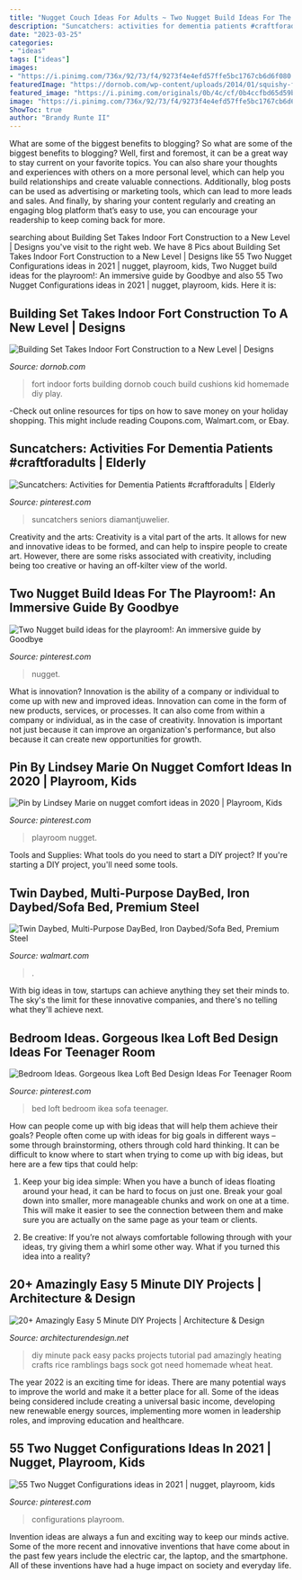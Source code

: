 ```yaml
---
title: "Nugget Couch Ideas For Adults ~ Two Nugget Build Ideas For The Playroom!: An Immersive Guide By Goodbye"
description: "Suncatchers: activities for dementia patients #craftforadults"
date: "2023-03-25"
categories:
- "ideas"
tags: ["ideas"]
images:
- "https://i.pinimg.com/736x/92/73/f4/9273f4e4efd57ffe5bc1767cb6d6f080.jpg"
featuredImage: "https://dornob.com/wp-content/uploads/2014/01/squishy-forts-play-set.jpg"
featured_image: "https://i.pinimg.com/originals/0b/4c/cf/0b4ccfbd65d59bfacd86e793b7840f1c.jpg"
image: "https://i.pinimg.com/736x/92/73/f4/9273f4e4efd57ffe5bc1767cb6d6f080.jpg"
ShowToc: true
author: "Brandy Runte II"
---
```



What are some of the biggest benefits to blogging?
So what are some of the biggest benefits to blogging? Well, first and foremost, it can be a great way to stay current on your favorite topics. You can also share your thoughts and experiences with others on a more personal level, which can help you build relationships and create valuable connections. Additionally, blog posts can be used as advertising or marketing tools, which can lead to more leads and sales. And finally, by sharing your content regularly and creating an engaging blog platform that’s easy to use, you can encourage your readership to keep coming back for more.

	

		
searching about Building Set Takes Indoor Fort Construction to a New Level | Designs you've visit to the right web. We have 8 Pics about Building Set Takes Indoor Fort Construction to a New Level | Designs like 55 Two Nugget Configurations ideas in 2021 | nugget, playroom, kids, Two Nugget build ideas for the playroom!: An immersive guide by Goodbye and also 55 Two Nugget Configurations ideas in 2021 | nugget, playroom, kids. Here it is:
		
    
## Building Set Takes Indoor Fort Construction To A New Level | Designs

<img loading=lazy src="https://dornob.com/wp-content/uploads/2014/01/squishy-forts-play-set.jpg" onerror="this.onerror=null;this.src='https://tse4.mm.bing.net/th?id=OIP.A4toI1R4afdnYLC-AY-65wHaE8&amp;pid=15.1';" alt="Building Set Takes Indoor Fort Construction to a New Level | Designs">

_Source: dornob.com_

>fort indoor forts building dornob couch build cushions kid homemade diy play. 

	

-Check out online resources for tips on how to save money on your holiday shopping. This might include reading Coupons.com, Walmart.com, or Ebay.

    
## Suncatchers: Activities For Dementia Patients #craftforadults | Elderly

<img loading=lazy src="https://i.pinimg.com/originals/0b/4c/cf/0b4ccfbd65d59bfacd86e793b7840f1c.jpg" onerror="this.onerror=null;this.src='https://tse4.mm.bing.net/th?id=OIP.9DdUzAIlvxq7kpzqdGUKjwHaEv&amp;pid=15.1';" alt="Suncatchers: Activities for Dementia Patients #craftforadults | Elderly">

_Source: pinterest.com_

>suncatchers seniors diamantjuwelier. 

	

Creativity and the arts:
Creativity is a vital part of the arts. It allows for new and innovative ideas to be formed, and can help to inspire people to create art. However, there are some risks associated with creativity, including being too creative or having an off-kilter view of the world.

    
## Two Nugget Build Ideas For The Playroom!: An Immersive Guide By Goodbye

<img loading=lazy src="https://i.pinimg.com/736x/f4/dd/bf/f4ddbf2e8c54443259037225acd254a5.jpg" onerror="this.onerror=null;this.src='https://tse4.mm.bing.net/th?id=OIP.fj-J6HNlYlwPhsW72JjWAwHaNK&amp;pid=15.1';" alt="Two Nugget build ideas for the playroom!: An immersive guide by Goodbye">

_Source: pinterest.com_

>nugget. 

	

What is innovation?
Innovation is the ability of a company or individual to come up with new and improved ideas. Innovation can come in the form of new products, services, or processes. It can also come from within a company or individual, as in the case of creativity. Innovation is important not just because it can improve an organization's performance, but also because it can create new opportunities for growth.

    
## Pin By Lindsey Marie On Nugget Comfort Ideas In 2020 | Playroom, Kids

<img loading=lazy src="https://i.pinimg.com/736x/a0/a2/f7/a0a2f7280006e83a3a4a5b7d40ccba5e.jpg" onerror="this.onerror=null;this.src='https://tse2.mm.bing.net/th?id=OIP.ACywkHzuTz3oc5oQqIVNNwHaPo&amp;pid=15.1';" alt="Pin by Lindsey Marie on nugget comfort ideas in 2020 | Playroom, Kids">

_Source: pinterest.com_

>playroom nugget. 

	

Tools and Supplies: What tools do you need to start a DIY project?
If you're starting a DIY project, you'll need some tools.

    
## Twin Daybed, Multi-Purpose DayBed, Iron Daybed/Sofa Bed, Premium Steel

<img loading=lazy src="https://i5.walmartimages.com/asr/5b82fcca-2613-45a9-9d5f-7cb276f2abc5.672c591025efc246e15fc33158f0696f.jpeg" onerror="this.onerror=null;this.src='https://tse2.mm.bing.net/th?id=OIP.Oy3oNwDveUIO6NG6wC7CsgHaHa&amp;pid=15.1';" alt="Twin Daybed, Multi-Purpose DayBed, Iron Daybed/Sofa Bed, Premium Steel">

_Source: walmart.com_

>. 

	

With big ideas in tow, startups can achieve anything they set their minds to. The sky's the limit for these innovative companies, and there's no telling what they'll achieve next.

    
## Bedroom Ideas. Gorgeous Ikea Loft Bed Design Ideas For Teenager Room

<img loading=lazy src="https://i.pinimg.com/736x/92/73/f4/9273f4e4efd57ffe5bc1767cb6d6f080.jpg" onerror="this.onerror=null;this.src='https://tse1.mm.bing.net/th?id=OIP.IbBiPyT85w6JOw1QoDQKXgHaJ3&amp;pid=15.1';" alt="Bedroom Ideas. Gorgeous Ikea Loft Bed Design Ideas For Teenager Room">

_Source: pinterest.com_

>bed loft bedroom ikea sofa teenager. 

	

How can people come up with big ideas that will help them achieve their goals?
People often come up with ideas for big goals in different ways – some through brainstorming, others through cold hard thinking. It can be difficult to know where to start when trying to come up with big ideas, but here are a few tips that could help:
1. Keep your big idea simple: When you have a bunch of ideas floating around your head, it can be hard to focus on just one. Break your goal down into smaller, more manageable chunks and work on one at a time. This will make it easier to see the connection between them and make sure you are actually on the same page as your team or clients.

2. Be creative: If you’re not always comfortable following through with your ideas, try giving them a whirl some other way. What if you turned this idea into a reality?

    
## 20+ Amazingly Easy 5 Minute DIY Projects | Architecture &amp; Design

<img loading=lazy src="http://cdn.architecturendesign.net/wp-content/uploads/2015/06/AD-Amazingly-Easy-5-Minute-DIY-Projects-15.jpg" onerror="this.onerror=null;this.src='https://tse1.mm.bing.net/th?id=OIP.jXTYs4XsI4nJ0K4S8vg9rgHaJl&amp;pid=15.1';" alt="20+ Amazingly Easy 5 Minute DIY Projects | Architecture &amp; Design">

_Source: architecturendesign.net_

>diy minute pack easy packs projects tutorial pad amazingly heating crafts rice ramblings bags sock got need homemade wheat heat. 

	

The year 2022 is an exciting time for ideas. There are many potential ways to improve the world and make it a better place for all. Some of the ideas being considered include creating a universal basic income, developing new renewable energy sources, implementing more women in leadership roles, and improving education and healthcare.

    
## 55 Two Nugget Configurations Ideas In 2021 | Nugget, Playroom, Kids

<img loading=lazy src="https://i.pinimg.com/474x/e9/14/c7/e914c7cb98e7d1953b6292a858003d39.jpg" onerror="this.onerror=null;this.src='https://tse1.mm.bing.net/th?id=OIP.LNWh4brMBf2yAncl4AO0PAAAAA&amp;pid=15.1';" alt="55 Two Nugget Configurations ideas in 2021 | nugget, playroom, kids">

_Source: pinterest.com_

>configurations playroom. 

	

Invention ideas are always a fun and exciting way to keep our minds active. Some of the more recent and innovative inventions that have come about in the past few years include the electric car, the laptop, and the smartphone. All of these inventions have had a huge impact on society and everyday life.

